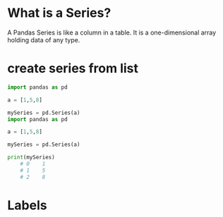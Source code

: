 # What is a Series?
A Pandas Series is like a column in a table.
It is a one-dimensional array holding data of any type.

# create series from list 
```python
import pandas as pd

a = [1,5,8]

mySeries = pd.Series(a)
import pandas as pd

a = [1,5,8]

mySeries = pd.Series(a)

print(mySeries)
    # 0    1      
    # 1    5      
    # 2    8  
```

# Labels
